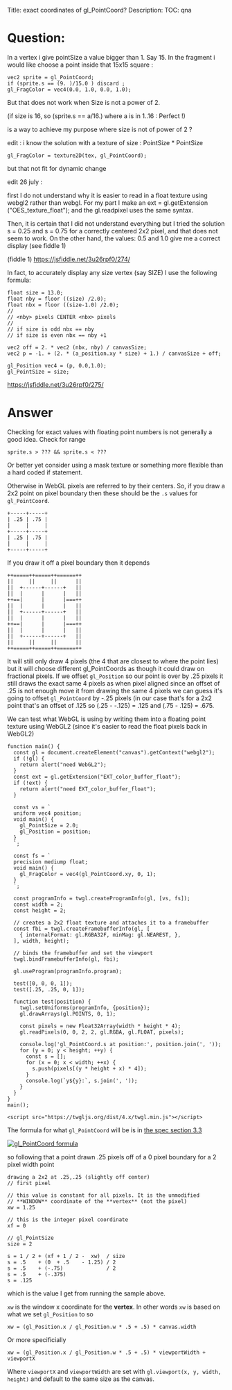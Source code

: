Title: exact coordinates of gl_PointCoord?
Description:
TOC: qna

# Question:

In a vertex i give pointSize a value bigger than 1. Say 15.
In the fragment i would like choose a point inside that 15x15 square :  

    vec2 sprite = gl_PointCoord;  
    if (sprite.s == (9. )/15.0 ) discard ;  
    gl_FragColor = vec4(0.0, 1.0, 0.0, 1.0);

But that does not work when Size is not a power of 2.

(if size is 16, so (sprite.s == a/16.) where a is in 1..16 : Perfect !)

is a way to achieve my purpose where size is not of power of 2 ?

edit : i know the solution with a texture of size : PointSize * PointSize
    
    gl_FragColor = texture2D(tex, gl_PointCoord);

but that not fit for dynamic change


edit 26 july  :

first I do not understand why it is easier to read in a float texture using webgl2 rather than webgl. For my part I make an ext = gl.getExtension ("OES_texture_float"); and the gl.readpixel uses the same syntax.  

Then, it is certain that I did not understand everything but I tried the solution s = 0.25 and s = 0.75 for a correctly centered 2x2 pixel, and that does not seem to work.
On the other hand, the values: 0.5 and 1.0 give me a correct display (see fiddle 1)

(fiddle 1) https://jsfiddle.net/3u26rpf0/274/


In fact, to accurately display any size vertex (say SIZE) I use the following formula:  


    float size = 13.0;  
    float nby = floor ((size) /2.0);  
    float nbx = floor ((size-1.0) /2.0);  
    // 
    // <nby> pixels CENTER <nbx> pixels 
    //
    // if size is odd nbx == nby
    // if size is even nbx == nby +1

    vec2 off = 2. * vec2 (nbx, nby) / canvasSize;  
    vec2 p = -1. + (2. * (a_position.xy * size) + 1.) / canvasSize + off; 
 
    gl_Position vec4 = (p, 0.0,1.0);  
    gl_PointSize = size;

https://jsfiddle.net/3u26rpf0/275/


# Answer

Checking for exact values with floating point numbers is not generally a good idea. Check for range
    
    sprite.s > ??? && sprite.s < ???

Or better yet consider using a mask texture or something more flexible than a hard coded if statement.

Otherwise in WebGL pixels are referred to by their centers. So, if you draw a 2x2 point on pixel boundary then these should be the `.s` values for `gl_PointCoord`.

    +-----+-----+
    | .25 | .75 |
    |     |     |
    +-----+-----+
    | .25 | .75 |
    |     |     |
    +-----+-----+

If you draw it off a pixel boundary then it depends

    ++=====++=====++======++
    ||     ||     ||      ||
    ||  +------+------+   ||
    ||  |      |      |   ||
    ++==|      |      |===++
    ||  |      |      |   ||
    ||  +------+------+   ||
    ||  |      |      |   ||
    ++==|      |      |===++
    ||  |      |      |   ||
    ||  +------+------+   ||
    ||     ||     ||      ||
    ++=====++=====++======++
    
It will still only draw 4 pixels (the 4 that are closest to where the point lies) but it will choose different gl_PointCoords as though it could draw on fractional pixels. If we offset `gl_Position` so our point is over by .25 pixels it still draws the exact same 4 pixels as when pixel aligned since an offset of .25 is not enough move it from drawing the same 4 pixels we can guess it's going to offset `gl_PointCoord` by -.25 pixels (in our case that's for a 2x2 point that's an offset of .125 so  (.25 - -.125) = .125 and (.75 - .125) = .675.

We can test what WebGL is using by writing them into a floating point texture using WebGL2 (since it's easier to read the float pixels back in WebGL2)

<!-- begin snippet: js hide: false console: true babel: false -->

<!-- language: lang-js -->

    function main() {
      const gl = document.createElement("canvas").getContext("webgl2");
      if (!gl) {
        return alert("need WebGL2");
      }
      const ext = gl.getExtension("EXT_color_buffer_float");
      if (!ext) {
        return alert("need EXT_color_buffer_float");
      }
      
      const vs = `
      uniform vec4 position;
      void main() {
        gl_PointSize = 2.0;
        gl_Position = position;
      }
      `;
      
      const fs = `
      precision mediump float;
      void main() {
        gl_FragColor = vec4(gl_PointCoord.xy, 0, 1);
      }
      `;
      
      const programInfo = twgl.createProgramInfo(gl, [vs, fs]);
      const width = 2;
      const height = 2;

      // creates a 2x2 float texture and attaches it to a framebuffer
      const fbi = twgl.createFramebufferInfo(gl, [
        { internalFormat: gl.RGBA32F, minMag: gl.NEAREST, },
      ], width, height);

      // binds the framebuffer and set the viewport
      twgl.bindFramebufferInfo(gl, fbi);
      
      gl.useProgram(programInfo.program);
      
      test([0, 0, 0, 1]);
      test([.25, .25, 0, 1]);
      
      function test(position) {
        twgl.setUniforms(programInfo, {position});
        gl.drawArrays(gl.POINTS, 0, 1);

        const pixels = new Float32Array(width * height * 4);
        gl.readPixels(0, 0, 2, 2, gl.RGBA, gl.FLOAT, pixels);
        
        console.log('gl_PointCoord.s at position:', position.join(', '));
        for (y = 0; y < height; ++y) {
          const s = [];
          for (x = 0; x < width; ++x) {
            s.push(pixels[(y * height + x) * 4]);
          }
          console.log(`y${y}:`, s.join(', '));
        }
      }
    }
    main();


<!-- language: lang-html -->

    <script src="https://twgljs.org/dist/4.x/twgl.min.js"></script>


<!-- end snippet -->

The formula for what `gl_PointCoord` will be is in [the spec section 3.3](https://www.khronos.org/registry/OpenGL/specs/es/2.0/es_full_spec_2.0.pdf)

[![gl_PointCoord formula][1]][1]

so following that a point drawn .25 pixels off of a 0 pixel boundary for a 2 pixel width point

    drawing a 2x2 at .25,.25 (slightly off center)
    // first pixel

    // this value is constant for all pixels. It is the unmodified
    // **WINDOW** coordinate of the **vertex** (not the pixel)
    xw = 1.25

    // this is the integer pixel coordinate
    xf = 0

    // gl_PointSize
    size = 2

    s = 1 / 2 + (xf + 1 / 2 -  xw)  / size
    s = .5    + (0  + .5    - 1.25) / 2
    s = .5    + (-.75)              / 2
    s = .5    + (-.375)
    s = .125
 
which is the value I get from running the sample above.

`xw` is the window x coordinate for the **vertex**. In other words `xw` is based on what we set `gl_Position` to so

    xw = (gl_Position.x / gl_Position.w * .5 + .5) * canvas.width

Or more specificially

    xw = (gl_Position.x / gl_Position.w * .5 + .5) * viewportWidth + viewportX

Where `viewportX` and `viewportWidth` are set with `gl.viewport(x, y, width, height)` and default to the same size as the canvas.

  [1]: https://i.stack.imgur.com/6fk6U.png
